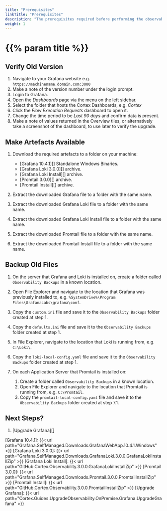 ```yaml
---
title: "Prerequisites"
linkTitle: "Prerequisites"
description: "The prerequisites required before performing the observability upgrade."
weight: 1
---
```


# {{% param title %}}

## Verify Old Version

1. Navigate to your Grafana website e.g. `https://machinename.domain.com:3000`
1. Make a note of the version number under the login prompt.
1. Login to Grafana.
1. Open the *Dashboards* page via the menu on the left sidebar.
1. Select the folder that hosts the Cortex Dashboards, e.g. *Cortex*
1. Click the *Flow Execution Requests* dashboard to open it.
1. Change the time period to be *Last 90 days* and confirm data is present.
1. Make a note of values returned in the Overview tiles, or alternatively take a screenshot of the dashboard, to use later to verify the upgrade.

## Make Artefacts Available

1. Download the required artefacts to a folder on your machine:

    * [Grafana 10.4.1][] Standalone Windows Binaries.
    * [Grafana Loki 3.0.0][] archive.
    * [Grafana Loki Install][] archive.
    * [Promtail 3.0.0][] archive.
    * [Promtail Install][] archive.

1. Extract the downloaded Grafana file to a folder with the same name.
1. Extract the downloaded Grafana Loki file to a folder with the same name.
1. Extract the downloaded Grafana Loki Install file to a folder with the same name.
1. Extract the downloaded Promtail file to a folder with the same name.
1. Extract the downloaded Promtail Install file to a folder with the same name.

## Backup Old Files

1. On the server that Grafana and Loki is installed on, create a folder called `Observability Backups` in a known location.
1. Open File Explorer and navigate to the location that Grafana was previously installed to, e.g. `%SystemDrive%\Program Files\GrafanaLabs\grafana\conf`.
1. Copy the `custom.ini` file and save it to the `Observability Backups` folder created at step 1.
1. Copy the `defaults.ini` file and save it to the `Observability Backups` folder created at step 1.
1. In File Explorer, navigate to the location that Loki is running from, e.g. `C:\Loki\`.
1. Copy the `loki-local-config.yaml` file and save it to the `Observability Backups` folder created at step 1.
1. On each Application Server that Promtail is installed on:

    1. Create a folder called `Observability Backups` in a known location.
    1. Open File Explorer and navigate to the location that Promtail is running from, e.g. `C:\Promtail`.
    1. Copy the `promtail-local-config.yaml` file and save it to the `Observability Backups` folder created at step 7.1.

## Next Steps?

1. [Upgrade Grafana][]

[Grafana 10.4.1]: {{< url path="Grafana.SelfManaged.Downloads.GrafanaWebApp.10.4.1.Windows" >}}
[Grafana Loki 3.0.0]: {{< url path="Grafana.SelfManaged.Downloads.GrafanaLoki.3.0.0.GrafanaLokiInstallZip" >}}
[Grafana Loki Install]: {{< url path="GitHub.Cortex.Observability.3.0.0.GrafanaLokiInstallZip" >}}
[Promtail 3.0.0]:  {{< url path="Grafana.SelfManaged.Downloads.Promtail.3.0.0.PromtailInstallZip" >}}
[Promtail Install]: {{< url path="GitHub.Cortex.Observability.3.0.0.PromtailInstallZip" >}}
[Upgrade Grafana]: {{< url path="Cortex.Guides.UpgradeObservability.OnPremise.Grafana.UpgradeGrafana" >}}
